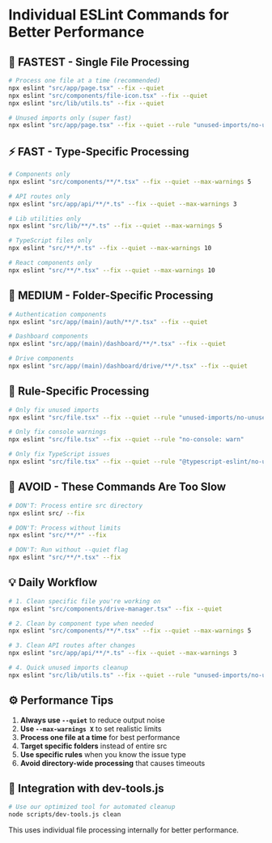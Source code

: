 # Individual ESLint Commands for Better Performance

## 🚀 FASTEST - Single File Processing

```bash
# Process one file at a time (recommended)
npx eslint "src/app/page.tsx" --fix --quiet
npx eslint "src/components/file-icon.tsx" --fix --quiet
npx eslint "src/lib/utils.ts" --fix --quiet

# Unused imports only (super fast)
npx eslint "src/app/page.tsx" --fix --quiet --rule "unused-imports/no-unused-imports: error"
```

## ⚡ FAST - Type-Specific Processing

```bash
# Components only
npx eslint "src/components/**/*.tsx" --fix --quiet --max-warnings 5

# API routes only
npx eslint "src/app/api/**/*.ts" --fix --quiet --max-warnings 3

# Lib utilities only
npx eslint "src/lib/**/*.ts" --fix --quiet --max-warnings 5

# TypeScript files only
npx eslint "src/**/*.ts" --fix --quiet --max-warnings 10

# React components only
npx eslint "src/**/*.tsx" --fix --quiet --max-warnings 10
```

## 🏃 MEDIUM - Folder-Specific Processing

```bash
# Authentication components
npx eslint "src/app/(main)/auth/**/*.tsx" --fix --quiet

# Dashboard components
npx eslint "src/app/(main)/dashboard/**/*.tsx" --fix --quiet

# Drive components
npx eslint "src/app/(main)/dashboard/drive/**/*.tsx" --fix --quiet
```

## 🎯 Rule-Specific Processing

```bash
# Only fix unused imports
npx eslint "src/file.tsx" --fix --quiet --rule "unused-imports/no-unused-imports: error"

# Only fix console warnings
npx eslint "src/file.tsx" --fix --quiet --rule "no-console: warn"

# Only fix TypeScript issues
npx eslint "src/file.tsx" --fix --quiet --rule "@typescript-eslint/no-unused-vars: error"
```

## 🐌 AVOID - These Commands Are Too Slow

```bash
# DON'T: Process entire src directory
npx eslint src/ --fix

# DON'T: Process without limits
npx eslint "src/**/*" --fix

# DON'T: Run without --quiet flag
npx eslint "src/**/*.tsx" --fix
```

## 💡 Daily Workflow

```bash
# 1. Clean specific file you're working on
npx eslint "src/components/drive-manager.tsx" --fix --quiet

# 2. Clean by component type when needed
npx eslint "src/components/**/*.tsx" --fix --quiet --max-warnings 5

# 3. Clean API routes after changes
npx eslint "src/app/api/**/*.ts" --fix --quiet --max-warnings 3

# 4. Quick unused imports cleanup
npx eslint "src/lib/utils.ts" --fix --quiet --rule "unused-imports/no-unused-imports: error"
```

## ⚙️ Performance Tips

1. **Always use `--quiet`** to reduce output noise
2. **Use `--max-warnings X`** to set realistic limits
3. **Process one file at a time** for best performance
4. **Target specific folders** instead of entire src
5. **Use specific rules** when you know the issue type
6. **Avoid directory-wide processing** that causes timeouts

## 🔧 Integration with dev-tools.js

```bash
# Use our optimized tool for automated cleanup
node scripts/dev-tools.js clean
```

This uses individual file processing internally for better performance.